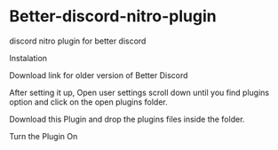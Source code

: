 # Better-discord-nitro-plugin
discord nitro plugin for better discord


Instalation

Download link for older version of Better Discord

After setting it up, Open user settings scroll down until you find plugins option and click on the open plugins folder.

Download this Plugin and drop the plugins files inside the folder.

Turn the Plugin On
